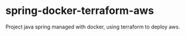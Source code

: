 # spring-docker-terraform-aws
Project java spring managed with docker, using terraform to deploy aws.
